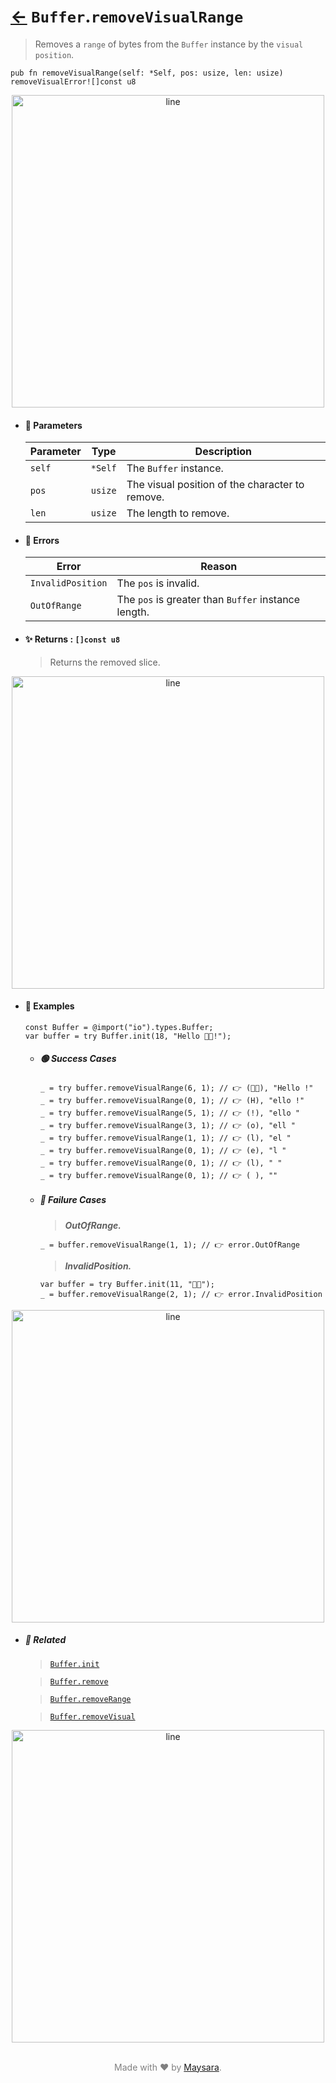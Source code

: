 # [←](../Buffer.md) `Buffer`.`removeVisualRange`

> Removes a `range` of bytes from the `Buffer` instance by the `visual position`.

```zig
pub fn removeVisualRange(self: *Self, pos: usize, len: usize) removeVisualError![]const u8
```


<div align="center">
<img src="https://raw.githubusercontent.com/maysara-elshewehy/io-bench/refs/heads/main/dist/img/md/line.png" alt="line" style="width:500px;"/>
</div>

- #### 🧩 Parameters

    | Parameter | Type    | Description                                     |
    | --------- | ------- | ----------------------------------------------- |
    | `self`    | `*Self` | The `Buffer` instance.                          |
    | `pos`     | `usize` | The visual position of the character to remove. |
    | `len`     | `usize` | The length to remove.                           |

- #### 🚫 Errors

    | Error             | Reason                                              |
    | ----------------- | --------------------------------------------------- |
    | `InvalidPosition` | The `pos` is invalid.                               |
    | `OutOfRange`      | The `pos` is greater than `Buffer` instance length. |

- #### ✨ Returns : `[]const u8`

    > Returns the removed slice.

<div align="center">
<img src="https://raw.githubusercontent.com/maysara-elshewehy/io-bench/refs/heads/main/dist/img/md/line.png" alt="line" style="width:500px;"/>
</div>

- #### 🧪 Examples

    ```zig
    const Buffer = @import("io").types.Buffer;
    var buffer = try Buffer.init(18, "Hello 👨‍🏭!");
    ```

    - ##### 🟢 Success Cases

        ```zig
        _ = try buffer.removeVisualRange(6, 1); // 👉 (👨‍🏭), "Hello !"
        _ = try buffer.removeVisualRange(0, 1); // 👉 (H), "ello !"
        _ = try buffer.removeVisualRange(5, 1); // 👉 (!), "ello "
        _ = try buffer.removeVisualRange(3, 1); // 👉 (o), "ell "
        _ = try buffer.removeVisualRange(1, 1); // 👉 (l), "el "
        _ = try buffer.removeVisualRange(0, 1); // 👉 (e), "l "
        _ = try buffer.removeVisualRange(0, 1); // 👉 (l), " "
        _ = try buffer.removeVisualRange(0, 1); // 👉 ( ), ""
        ```

    - ##### 🔴 Failure Cases

        > **_OutOfRange._**

        ```zig
        _ = buffer.removeVisualRange(1, 1); // 👉 error.OutOfRange
        ```

        > **_InvalidPosition._**

        ```zig
        var buffer = try Buffer.init(11, "👨‍🏭");
        _ = buffer.removeVisualRange(2, 1); // 👉 error.InvalidPosition
        ```

<div align="center">
<img src="https://raw.githubusercontent.com/maysara-elshewehy/io-bench/refs/heads/main/dist/img/md/line.png" alt="line" style="width:500px;"/>
</div>

- ##### 🔗 Related

  > [`Buffer.init`](./init.md)

  > [`Buffer.remove`](./remove.md)

  > [`Buffer.removeRange`](./removeRange.md)

  > [`Buffer.removeVisual`](./removeVisual.md)

<div align="center">
<img src="https://raw.githubusercontent.com/maysara-elshewehy/io-bench/refs/heads/main/dist/img/md/line.png" alt="line" style="width:500px;"/>
</div>

<p align="center" style="color:grey;"><br />Made with ❤️ by <a href="http://github.com/maysara-elshewehy" target="blank">Maysara</a>.</p>